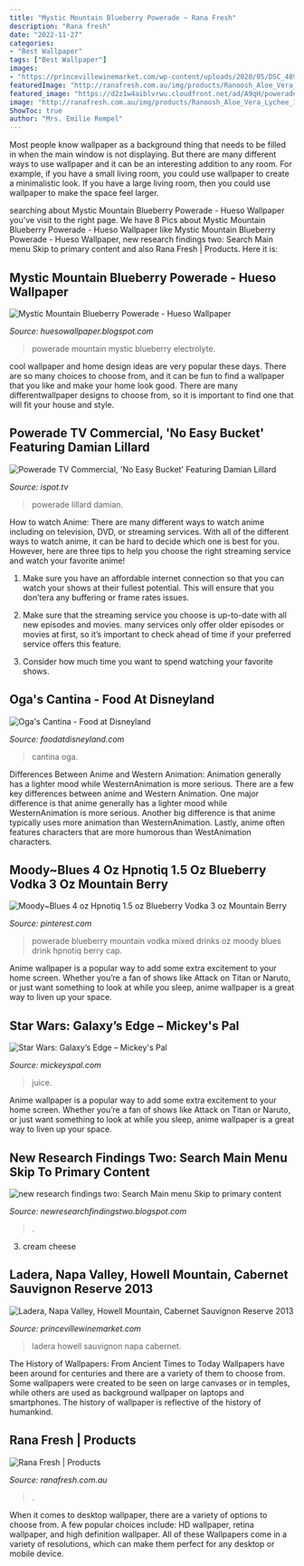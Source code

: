 ```yaml
---
title: "Mystic Mountain Blueberry Powerade ~ Rana Fresh"
description: "Rana fresh"
date: "2022-11-27"
categories:
- "Best Wallpaper"
tags: ["Best Wallpaper"]
images:
- "https://princevillewinemarket.com/wp-content/uploads/2020/05/DSC_4892-scaled-e1590886619715-600x750.jpg"
featuredImage: "http://ranafresh.com.au/img/products/Ranoosh_Aloe_Vera_Lychee_1.5L.jpg"
featured_image: "https://d2z1w4aiblvrwu.cloudfront.net/ad/A9qH/powerade-no-easy-bucket-featuring-damian-lillard-large-8.jpg"
image: "http://ranafresh.com.au/img/products/Ranoosh_Aloe_Vera_Lychee_1.5L.jpg"
ShowToc: true
author: "Mrs. Emilie Rempel"
---
```



Most people know wallpaper as a background thing that needs to be filled in when the main window is not displaying. But there are many different ways to use wallpaper and it can be an interesting addition to any room. For example, if you have a small living room, you could use wallpaper to create a minimalistic look. If you have a large living room, then you could use wallpaper to make the space feel larger.

	

		
searching about Mystic Mountain Blueberry Powerade - Hueso Wallpaper you've visit to the right page. We have 8 Pics about Mystic Mountain Blueberry Powerade - Hueso Wallpaper like Mystic Mountain Blueberry Powerade - Hueso Wallpaper, new research findings two: Search Main menu Skip to primary content and also Rana Fresh | Products. Here it is:
		
    
## Mystic Mountain Blueberry Powerade - Hueso Wallpaper

<img loading=lazy src="https://image.influenster.com/eyJidWNrZXQiOiAiaW5mbHVlbnN0ZXJfcHJvZHVjdGlvbiIsICJrZXkiOiAibWVkaWEvcHJvZHVjdC9pbWFnZS9wcm9kdWN0L2ltYWdlL1BBX0ZQXzI4b3pfd2V0LW5ldy0xX3ZMT25ZQTQiLCAiZWRpdHMiOiB7InJlc2l6ZSI6IHsid2lkdGgiOiA3NTAsICJoZWlnaHQiOiA3NTAsICJmaXQiOiAiaW5zaWRlIiwgImJhY2tncm91bmQiOiB7InIiOiAxLCAiZyI6IDEsICJiIjogMSwgImFscGhhIjogMH0sICJ3aXRob3V0RW5sYXJnZW1lbnQiOiB0cnVlfX0sICJleHRlbmQiOiB7fX0=" onerror="this.onerror=null;this.src='https://tse3.mm.bing.net/th?id=OIP.TYDxDDGRWFZCAqc-WbL87AAAAA&amp;pid=15.1';" alt="Mystic Mountain Blueberry Powerade - Hueso Wallpaper">

_Source: huesowallpaper.blogspot.com_

>powerade mountain mystic blueberry electrolyte. 

	

cool wallpaper and home design ideas are very popular these days. There are so many choices to choose from, and it can be fun to find a wallpaper that you like and make your home look good. There are many differentwallpaper designs to choose from, so it is important to find one that will fit your house and style.

    
## Powerade TV Commercial, &#039;No Easy Bucket&#039; Featuring Damian Lillard

<img loading=lazy src="https://d2z1w4aiblvrwu.cloudfront.net/ad/A9qH/powerade-no-easy-bucket-featuring-damian-lillard-large-8.jpg" onerror="this.onerror=null;this.src='https://tse3.mm.bing.net/th?id=OIP.L608PT1EGfqQ4Iup8dwTnAHaEK&amp;pid=15.1';" alt="Powerade TV Commercial, &#039;No Easy Bucket&#039; Featuring Damian Lillard">

_Source: ispot.tv_

>powerade lillard damian. 

	

How to watch Anime: There are many different ways to watch anime including on television, DVD, or streaming services.
With all of the different ways to watch anime, it can be hard to decide which one is best for you. However, here are three tips to help you choose the right streaming service and watch your favorite anime!
1. Make sure you have an affordable internet connection so that you can watch your shows at their fullest potential. This will ensure that you don’tera any buffering or frame rates issues.

2. Make sure that the streaming service you choose is up-to-date with all new episodes and movies. many services only offer older episodes or movies at first, so it’s important to check ahead of time if your preferred service offers this feature.

3. Consider how much time you want to spend watching your favorite shows.

    
## Oga&#039;s Cantina - Food At Disneyland

<img loading=lazy src="https://foodatdisneyland.com/wp-content/uploads/2019/06/OgasDrink.png" onerror="this.onerror=null;this.src='https://tse1.mm.bing.net/th?id=OIP.0XNuHu740V9FzNIBxJIMzAHaJ4&amp;pid=15.1';" alt="Oga&#039;s Cantina - Food at Disneyland">

_Source: foodatdisneyland.com_

>cantina oga. 

	

Differences Between Anime and Western Animation: Animation generally has a lighter mood while WesternAnimation is more serious.
There are a few key differences between anime and Western Animation. One major difference is that anime generally has a lighter mood while WesternAnimation is more serious. Another big difference is that anime typically uses more animation than WesternAnimation. Lastly, anime often features characters that are more humorous than WestAnimation characters.

    
## Moody~Blues 4 Oz Hpnotiq 1.5 Oz Blueberry Vodka 3 Oz Mountain Berry

<img loading=lazy src="https://i.pinimg.com/originals/0c/3b/0e/0c3b0ed7f331de49693d3c78b6e92610.jpg" onerror="this.onerror=null;this.src='https://tse2.mm.bing.net/th?id=OIP.PgJ7cMrZlpm50nkMtTxbWAHaIi&amp;pid=15.1';" alt="Moody~Blues 4 oz Hpnotiq 1.5 oz Blueberry Vodka 3 oz Mountain Berry">

_Source: pinterest.com_

>powerade blueberry mountain vodka mixed drinks oz moody blues drink hpnotiq berry cap. 

	

Anime wallpaper is a popular way to add some extra excitement to your home screen. Whether you’re a fan of shows like Attack on Titan or Naruto, or just want something to look at while you sleep, anime wallpaper is a great way to liven up your space.

    
## Star Wars: Galaxy’s Edge – Mickey&#039;s Pal

<img loading=lazy src="https://mickeyspalcom.files.wordpress.com/2019/10/img_9951.jpg?w=1536" onerror="this.onerror=null;this.src='https://tse1.mm.bing.net/th?id=OIP.zMas4IQx8QznaA6Op23YTgHaJ4&amp;pid=15.1';" alt="Star Wars: Galaxy’s Edge – Mickey&#039;s Pal">

_Source: mickeyspal.com_

>juice. 

	

Anime wallpaper is a popular way to add some extra excitement to your home screen. Whether you’re a fan of shows like Attack on Titan or Naruto, or just want something to look at while you sleep, anime wallpaper is a great way to liven up your space.

    
## New Research Findings Two: Search Main Menu Skip To Primary Content

<img loading=lazy src="https://lh6.googleusercontent.com/proxy/c_1e1z0T9P15ERBfiGud5qUpDSEizVy2M-AoHioEdlIi2W0VMIalNLjw6g-Axvb1xUFBiXyrVBgN7vasjpGYXJpr_C74fjeP7GX98OxNqZsbv-e3E4UExUeOD05UdNi-QI_T1Q=s0-d" onerror="this.onerror=null;this.src='https://tse4.mm.bing.net/th?id=OIP.a73PbKX2z2lY2F5JuRkF5QHaCI&amp;pid=15.1';" alt="new research findings two: Search Main menu Skip to primary content">

_Source: newresearchfindingstwo.blogspot.com_

>. 

	

3. cream cheese 

    
## Ladera, Napa Valley, Howell Mountain, Cabernet Sauvignon Reserve 2013

<img loading=lazy src="https://princevillewinemarket.com/wp-content/uploads/2020/05/DSC_4892-scaled-e1590886619715-600x750.jpg" onerror="this.onerror=null;this.src='https://tse4.mm.bing.net/th?id=OIP.qay-7vSLqYYrbyo2E-wOngHaJQ&amp;pid=15.1';" alt="Ladera, Napa Valley, Howell Mountain, Cabernet Sauvignon Reserve 2013">

_Source: princevillewinemarket.com_

>ladera howell sauvignon napa cabernet. 

	

The History of Wallpapers: From Ancient Times to Today
Wallpapers have been around for centuries and there are a variety of them to choose from. Some wallpapers were created to be seen on large canvases or in temples, while others are used as background wallpaper on laptops and smartphones. The history of wallpaper is reflective of the history of humankind.

    
## Rana Fresh | Products

<img loading=lazy src="http://ranafresh.com.au/img/products/Ranoosh_Aloe_Vera_Lychee_1.5L.jpg" onerror="this.onerror=null;this.src='https://tse2.mm.bing.net/th?id=OIP.VktlZd5gAeUMAVG_jOb90AAAAA&amp;pid=15.1';" alt="Rana Fresh | Products">

_Source: ranafresh.com.au_

>. 

	

When it comes to desktop wallpaper, there are a variety of options to choose from. A few popular choices include: HD wallpaper, retina wallpaper, and high definition wallpaper. All of these Wallpapers come in a variety of resolutions, which can make them perfect for any desktop or mobile device. 

